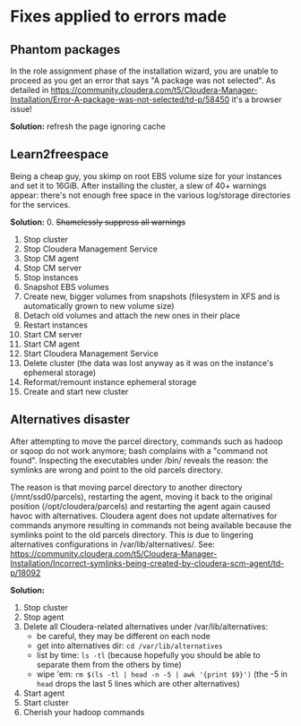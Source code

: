 # Fixes applied to errors made

## Phantom packages

In the role assignment phase of the installation wizard, you are unable to proceed as you get an error that says "A package was not selected". As detailed in https://community.cloudera.com/t5/Cloudera-Manager-Installation/Error-A-package-was-not-selected/td-p/58450 it's a browser issue!
 
**Solution:** refresh the page ignoring cache

## Learn2freespace

Being a cheap guy, you skimp on root EBS volume size for your instances and set it to 16GiB. After installing the cluster, a slew of 40+ warnings appear: there's not enough free space in the various log/storage directories for the services.

**Solution:**
0. ~~Shamelessly suppress all warnings~~
1. Stop cluster
2. Stop Cloudera Management Service
3. Stop CM agent
4. Stop CM server
5. Stop instances
6. Snapshot EBS volumes
7. Create new, bigger volumes from snapshots (filesystem in XFS and is automatically grown to new volume size)
8. Detach old volumes and attach the new ones in their place
9. Restart instances
10. Start CM server
11. Start CM agent
12. Start Cloudera Management Service
13. Delete cluster (the data was lost anyway as it was on the instance's ephemeral storage)
14. Reformat/remount instance ephemeral storage
15. Create and start new cluster

## Alternatives disaster

After attempting to move the parcel directory, commands such as hadoop or sqoop do not work anymore; bash complains with a "command not found". Inspecting the executables under /bin/ reveals the reason: the symlinks are wrong and point to the old parcels directory.

The reason is that moving parcel directory to another directory (/mnt/ssd0/parcels), restarting the agent, moving it back to the original position (/opt/cloudera/parcels) and restarting the agent again caused havoc with alternatives. Cloudera agent does not update alternatives for commands anymore resulting in commands not being available because the symlinks point to the old parcels directory. This is due to lingering alternatives configurations in /var/lib/alternatives/. See: https://community.cloudera.com/t5/Cloudera-Manager-Installation/Incorrect-symlinks-being-created-by-cloudera-scm-agent/td-p/18092

**Solution:**
1. Stop cluster
2. Stop agent
3. Delete all Cloudera-related alternatives under /var/lib/alternatives:
    - be careful, they may be different on each node
    - get into alternatives dir: `cd /var/lib/alternatives`
    - list by time: `ls -tl` (because hopefully you should be able to separate them from the others by time)
    - wipe 'em: `rm $(ls -tl | head -n -5 | awk '{print $9}')` (the -5 in `head` drops the last 5 lines which are other alternatives)
4. Start agent
5. Start cluster
6. Cherish your hadoop commands